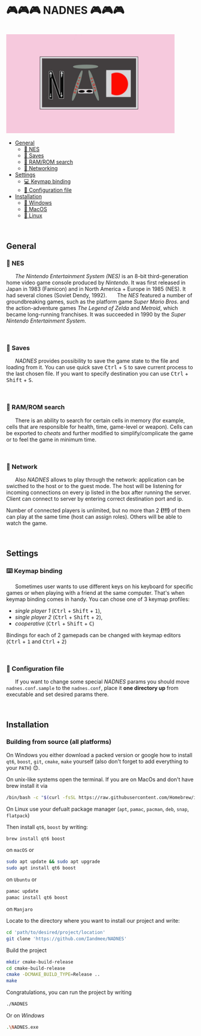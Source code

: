 # :video_game::video_game::video_game: NADNES :video_game::video_game::video_game:

</br>

 <img src="https://github.com/Iandmee/NADNES/blob/mem_search/UI/logo.png" alt="alt text" title="image Title" width="450"/>


</br>

* [General](#General)
    * [:space_invader: NES](#space_invader-NES)
    * [:floppy_disk: Saves](#floppy_disk-Saves)
    * [:mag_right: RAM/ROM search](#mag_right-RAM/ROM-search)
    * [:satellite: Networking](#satellite-Network)
* [Settings](#Settings)
    * [:computer: Keymap binding](#computer-Keymap)
    * [:wrench: Configuration file](#wrench-Configuration-file)
* [Installation](#Installation)
    * [:rainbow: Windows](#windows)
    * [:apple: MacOS](#mac)
    * [:penguin: Linux](#linux)


</br>

## General

### :space_invader: NES


&nbsp;&nbsp;&nbsp;&nbsp;&nbsp;&nbsp;*The Nintendo Entertainment System (NES)* is an 8-bit third-generation home video game console produced by *Nintendo*. It was first released in Japan in 1983 (Famicon) and in North America + Europe in 1985 (NES). It had several clones (Soviet Dendy, 1992).
&nbsp;&nbsp;&nbsp;&nbsp;&nbsp;&nbsp;The *NES* featured a number of groundbreaking games, such as the platform game *Super Mario Bros*. and the action-adventure games *The Legend of Zelda* and *Metroid*, which became long-running franchises. It was succeeded in 1990 by the *Super Nintendo Entertainment System*.

</br>

### :floppy_disk: Saves

&nbsp;&nbsp;&nbsp;&nbsp;&nbsp;&nbsp;*NADNES* provides possibility to save the game state to the file and loading from it. You can use quick save <kbd>Ctrl</kbd> + <kbd>S</kbd> to save current process to the last chosen file. If you want to specify destination you can use <kbd>Ctrl</kbd> + <kbd>Shift</kbd> + <kbd>S</kbd>.

</br>

### :mag_right: RAM/ROM search

&nbsp;&nbsp;&nbsp;&nbsp;&nbsp;&nbsp;There is an ability to search for certain cells in memory (for example, cells that are responsible for health, time, game-level or weapon). Cells can be exported to *cheats* and further modified to simplify/complicate the game or to feel the game in minimum time.

</br>

### :satellite: Network

&nbsp;&nbsp;&nbsp;&nbsp;&nbsp;&nbsp;Also *NADNES* allows to play through the network: application can be swicthed to the host or to the guest mode. The host will be listening for incoming connections on every ip listed in the box after running the server. Client can connect to server by entering correct destination port and ip.

Number of connected players is unlimited, but no more than 2 **(!!!)** of them can play at the same time (host can assign roles). Others will be able to watch the game.

<!-- Server doesn't  limitations on incoming connections, but there are no more than 2 **(!!!)** clients whose can interact with the game at the same time (server has possibillity to choose current players), others can watch the server screen only. -->
</br>

## Settings


### :keyboard: Keymap binding

&nbsp;&nbsp;&nbsp;&nbsp;&nbsp;&nbsp;Sometimes user wants to use different keys on his keyboard for specific games or when playing with a friend at the same computer. That's when keymap binding comes in handy.
You can chose one of 3 keymap profiles:
* *single player 1* (<kbd>Ctrl</kbd> + <kbd>Shift</kbd> + <kbd>1</kbd>),
* *single player 2* (<kbd>Ctrl</kbd> + <kbd>Shift</kbd> + <kbd>2</kbd>),
*  *cooperative* (<kbd>Ctrl</kbd> + <kbd>Shift</kbd> + <kbd>C</kbd>)

Bindings for each of 2 gamepads can be changed with keymap editors (<kbd>Ctrl</kbd> + <kbd>1</kbd> and <kbd>Ctrl</kbd> + <kbd>2</kbd>)

</br>

### :wrench: Configuration file

&nbsp;&nbsp;&nbsp;&nbsp;&nbsp;&nbsp;If you want to change some special *NADNES* params you should move `nadnes.conf.sample` to the `nadnes.conf`, place it **one directory up** from executable and set desired params there.

</br>

## Installation


### Building from source (all platforms)

On Windows you either download a packed version or google how to install `qt6`, `boost`, `git`, `cmake`, `make` yourself (also don't forget to add everything to your `PATH`) :blush:.

On unix-like systems open the terminal. If you are on MacOs and don't have brew install it via
```bash
/bin/bash -c "$(curl -fsSL https://raw.githubusercontent.com/Homebrew/install/HEAD/install.sh)"
```

On Linux use your defualt package manager (`apt`, `pamac`, `pacman`, `deb`, `snap`, `flatpack`)

Then install `qt6`, `boost` by writing:

```bash
brew install qt6 boost
```
on `macOS` or

```bash
sudo apt update && sudo apt upgrade
sudo apt install qt6 boost
```

on `Ubuntu` or


```bash
pamac update
pamac install qt6 boost
```
on `Manjaro`

Locate to the directory where you want to install our project and write:

```bash
cd 'path/to/desired/project/location'
git clone 'https://github.com/Iandmee/NADNES'
```

Build the project

```bash
mkdir cmake-build-release
cd cmake-build-release
cmake -DCMAKE_BUILD_TYPE=Release ..
make
```

Congratulations, you can run the project by writing

```bash
./NADNES
```

Or on *Windows*

```bash
.\NADNES.exe
```
